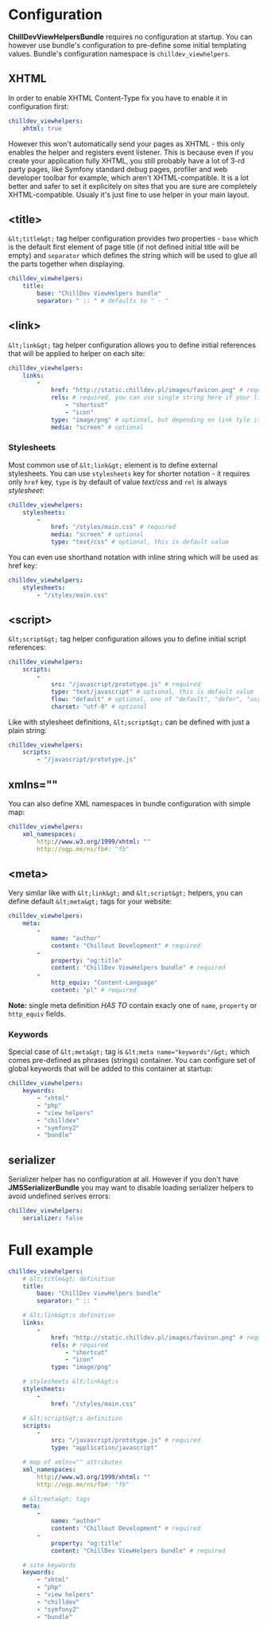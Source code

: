 <!---
# This file is part of the ChillDev ViewHelpers bundle.
#
# @author Rafał Wrzeszcz <rafal.wrzeszcz@wrzasq.pl>
# @copyright 2012 - 2013 © by Rafał Wrzeszcz - Wrzasq.pl.
# @version 0.1.1
# @since 0.0.1
# @package ChillDev\Bundle\ViewHelpersBundle
-->

# Configuration

**ChillDevViewHelpersBundle** requires no configuration at startup. You can however use bundle's configuration to pre-define some initial templating values. Bundle's configuration namespace is `chilldev_viewhelpers`.

## XHTML

In order to enable XHTML Content-Type fix you have to enable it in configuration first:

```yaml
chilldev_viewhelpers:
    xhtml: true
```

However this won't automatically send your pages as XHTML - this only enables the helper and registers event listener. This is because even if you create your application fully XHTML, you still probably have a lot of 3-rd party pages, like Symfony standard debug pages, profiler and web developer toolbar for example, which aren't XHTML-compatible. It is a lot better and safer to set it explicitely on sites that you are sure are completely XHTML-compatible. Usualy it's just fine to use helper in your main layout.

## &lt;title&gt;

`&lt;title&gt;` tag helper configuration provides two properties - `base` which is the default first element of page title (if not defined initial title will be empty) and `separator` which defines the string which will be used to glue all the parts together when displaying.

```yaml
chilldev_viewhelpers:
    title:
        base: "ChillDev ViewHelpers bundle"
        separator: " :: " # defaults to " - "
```

## &lt;link&gt;

`&lt;link&gt;` tag helper configuration allows you to define initial references that will be applied to helper on each site:

```yaml
chilldev_viewhelpers:
    links:
        -
            href: "http://static.chilldev.pl/images/favicon.png" # required
            rels: # required, you can use single string here if your link has just one rel value
                - "shortcut"
                - "icon"
            type: "image/png" # optional, but depending on link tyle it may be needed
            media: "screen" # optional
```

### Stylesheets

Most common use of `&lt;link&gt;` element is to define external stylesheets. You can use `stylesheets` key for shorter notation - it requires only `href` key, `type` is by default of value *text/css* and `rel` is always *stylesheet*:

```yaml
chilldev_viewhelpers:
    stylesheets:
        -
            href: "/styles/main.css" # required
            media: "screen" # optional
            type: "text/css" # optional, this is default value
```

You can even use shorthand notation with inline string which will be used as href key:

```yaml
chilldev_viewhelpers:
    stylesheets:
        - "/styles/main.css"
```

## &lt;script&gt;

`&lt;script&gt;` tag helper configuration allows you to define initial script references:

```yaml
chilldev_viewhelpers:
    scripts:
        -
            src: "/javascript/prototype.js" # required
            type: "text/javascript" # optional, this is default value
            flow: "default" # optional, one of "default", "defer", "async", this is default value
            charset: "utf-8" # optional
```

Like with stylesheet definitions, `&lt;script&gt;` can be defined with just a plain string:

```yaml
chilldev_viewhelpers:
    scripts:
        - "/javascript/prototype.js"
```

## xmlns=""

You can also define XML namespaces in bundle configuration with simple map:

```yaml
chilldev_viewhelpers:
    xml_namespaces:
        http://www.w3.org/1999/xhtml: ""
        http://ogp.me/ns/fb#: "fb"
```

## &lt;meta&gt;

Very similar like with `&lt;link&gt;` and `&lt;script&gt;` helpers, you can define default `&lt;meta&gt;` tags for your website:

```yaml
chilldev_viewhelpers:
    meta:
        -
            name: "author"
            content: "Chillout Development" # required
        -
            property: "og:title"
            content: "ChillDev ViewHelpers bundle" # required
        -
            http_equiv: "Content-Language"
            content: "pl" # required
```

**Note:** single meta definition *HAS TO* contain exacly one of `name`, `property` or `http_equiv` fields.

### Keywords

Special case of `&lt;meta&gt;` tag is `&lt;meta name="keywords"/&gt;` which comes pre-defined as phrases (strings) container. You can configure set of global keywords that will be added to this container at startup:

```yaml
chilldev_viewhelpers:
    keywords:
        - "xhtml"
        - "php"
        - "view helpers"
        - "chilldev"
        - "symfony2"
        - "bundle"
```

## serializer

Serializer helper has no configuration at all. However if you don't have **JMSSerializerBundle** you may want to disable loading serializer helpers to avoid undefined serives errors:

```yaml
chilldev_viewhelpers:
    serializer: false
```

# Full example

```yaml
chilldev_viewhelpers:
    # &lt;title&gt; definition
    title:
        base: "ChillDev ViewHelpers bundle"
        separator: " :: "

    # &lt;link&gt;s definition
    links:
        -
            href: "http://static.chilldev.pl/images/favicon.png" # required
            rels: # required
                - "shortcut"
                - "icon"
            type: "image/png"

    # stylesheets &lt;link&gt;s
    stylesheets:
        -
            href: "/styles/main.css"

    # &lt;script&gt;s definition
    scripts:
        -
            src: "/javascript/prototype.js" # required
            type: "application/javascript"

    # map of xmlns="" attributes
    xml_namespaces:
        http://www.w3.org/1999/xhtml: ""
        http://ogp.me/ns/fb#: "fb"

    # &lt;meta&gt; tags
    meta:
        -
            name: "author"
            content: "Chillout Development" # required
        -
            property: "og:title"
            content: "ChillDev ViewHelpers bundle" # required

    # site keywords
    keywords:
        - "xhtml"
        - "php"
        - "view helpers"
        - "chilldev"
        - "symfony2"
        - "bundle"
```
